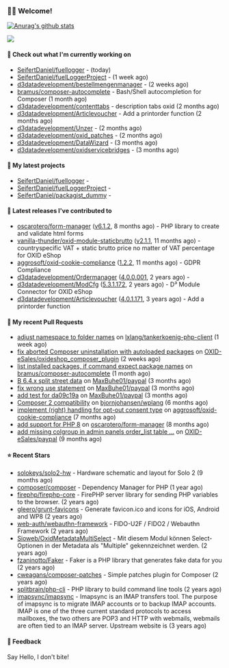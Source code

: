 ### 🙋🏻 Welcome!

[![Anurag's github stats](https://github-readme-stats.vercel.app/api?username=seifertdaniel&show_icons=true&count_private=true)](https://github.com/anuraghazra/github-readme-stats)

![](https://github-profile-summary-cards.vercel.app/api/cards/profile-details?username=SeifertDaniel&theme=vue)

#### 👷 Check out what I'm currently working on

- [SeifertDaniel/fuellogger](https://github.com/SeifertDaniel/fuellogger) -  (today)
- [SeifertDaniel/fuelLoggerProject](https://github.com/SeifertDaniel/fuelLoggerProject) -  (1 week ago)
- [d3datadevelopment/bestellmengenmanager](https://github.com/d3datadevelopment/bestellmengenmanager) -  (2 weeks ago)
- [bramus/composer-autocomplete](https://github.com/bramus/composer-autocomplete) - Bash/Shell autocompletion for Composer (1 month ago)
- [d3datadevelopment/contenttabs](https://github.com/d3datadevelopment/contenttabs) - description tabs oxid (2 months ago)
- [d3datadevelopment/Articlevoucher](https://github.com/d3datadevelopment/Articlevoucher) - Add a printorder function (2 months ago)
- [d3datadevelopment/Unzer](https://github.com/d3datadevelopment/Unzer) -  (2 months ago)
- [d3datadevelopment/oxid_patches](https://github.com/d3datadevelopment/oxid_patches) -  (2 months ago)
- [d3datadevelopment/DataWizard](https://github.com/d3datadevelopment/DataWizard) -  (3 months ago)
- [d3datadevelopment/oxidservicebridges](https://github.com/d3datadevelopment/oxidservicebridges) -  (3 months ago)

#### 🌱 My latest projects

- [SeifertDaniel/fuellogger](https://github.com/SeifertDaniel/fuellogger) - 
- [SeifertDaniel/fuelLoggerProject](https://github.com/SeifertDaniel/fuelLoggerProject) - 
- [SeifertDaniel/packagist_dummy](https://github.com/SeifertDaniel/packagist_dummy) - 

#### 🔭 Latest releases I've contributed to

- [oscarotero/form-manager](https://github.com/oscarotero/form-manager) ([v6.1.2](https://github.com/oscarotero/form-manager/releases/tag/v6.1.2), 8 months ago) - PHP library to create and validate html forms
- [vanilla-thunder/oxid-module-staticbrutto](https://github.com/vanilla-thunder/oxid-module-staticbrutto) ([v2.1.1](https://github.com/vanilla-thunder/oxid-module-staticbrutto/releases/tag/v2.1.1), 11 months ago) - countryspecific VAT &#43; static brutto price no matter of VAT percentage for OXID eShop
- [aggrosoft/oxid-cookie-compliance](https://github.com/aggrosoft/oxid-cookie-compliance) ([1.2.2](https://github.com/aggrosoft/oxid-cookie-compliance/releases/tag/1.2.2), 11 months ago) - GDPR Compliance
- [d3datadevelopment/Ordermanager](https://github.com/d3datadevelopment/Ordermanager) ([4.0.0.001](https://github.com/d3datadevelopment/Ordermanager/releases/tag/4.0.0.001), 2 years ago) - 
- [d3datadevelopment/ModCfg](https://github.com/d3datadevelopment/ModCfg) ([5.3.1.172](https://github.com/d3datadevelopment/ModCfg/releases/tag/5.3.1.172), 2 years ago) - D³ Module Connector for OXID eShop
- [d3datadevelopment/Articlevoucher](https://github.com/d3datadevelopment/Articlevoucher) ([4.0.1.171](https://github.com/d3datadevelopment/Articlevoucher/releases/tag/4.0.1.171), 3 years ago) - Add a printorder function

#### 🔨 My recent Pull Requests

- [adjust namespace to folder names](https://github.com/lxlang/tankerkoenig-php-client/pull/1) on [lxlang/tankerkoenig-php-client](https://github.com/lxlang/tankerkoenig-php-client) (1 week ago)
- [fix aborted Composer uninstallation with autoloaded packages](https://github.com/OXID-eSales/oxideshop_composer_plugin/pull/27) on [OXID-eSales/oxideshop_composer_plugin](https://github.com/OXID-eSales/oxideshop_composer_plugin) (2 weeks ago)
- [list installed packages, if command expect package names](https://github.com/bramus/composer-autocomplete/pull/12) on [bramus/composer-autocomplete](https://github.com/bramus/composer-autocomplete) (1 month ago)
- [B 6.4.x split street data](https://github.com/MaxBuhe01/paypal/pull/3) on [MaxBuhe01/paypal](https://github.com/MaxBuhe01/paypal) (3 months ago)
- [fix wrong use statement](https://github.com/MaxBuhe01/paypal/pull/2) on [MaxBuhe01/paypal](https://github.com/MaxBuhe01/paypal) (3 months ago)
- [add test for da09c19a](https://github.com/MaxBuhe01/paypal/pull/1) on [MaxBuhe01/paypal](https://github.com/MaxBuhe01/paypal) (3 months ago)
- [Composer 2 compatibility](https://github.com/bjornjohansen/wplang/pull/8) on [bjornjohansen/wplang](https://github.com/bjornjohansen/wplang) (6 months ago)
- [implement (right) handling for opt-out consent type](https://github.com/aggrosoft/oxid-cookie-compliance/pull/22) on [aggrosoft/oxid-cookie-compliance](https://github.com/aggrosoft/oxid-cookie-compliance) (7 months ago)
- [add support for PHP 8](https://github.com/oscarotero/form-manager/pull/91) on [oscarotero/form-manager](https://github.com/oscarotero/form-manager) (8 months ago)
- [add missing colgroup in admin panels order_list table ...](https://github.com/OXID-eSales/paypal/pull/52) on [OXID-eSales/paypal](https://github.com/OXID-eSales/paypal) (9 months ago)

#### ⭐ Recent Stars

- [solokeys/solo2-hw](https://github.com/solokeys/solo2-hw) - Hardware schematic and layout for Solo 2 (9 months ago)
- [composer/composer](https://github.com/composer/composer) - Dependency Manager for PHP (1 year ago)
- [firephp/firephp-core](https://github.com/firephp/firephp-core) - FirePHP server library for sending PHP variables to the browser. (2 years ago)
- [gleero/grunt-favicons](https://github.com/gleero/grunt-favicons) - Generate favicon.ico and icons for iOS, Android and WP8 (2 years ago)
- [web-auth/webauthn-framework](https://github.com/web-auth/webauthn-framework) - FIDO-U2F / FIDO2 / Webauthn Framework (2 years ago)
- [Sioweb/OxidMetadataMultiSelect](https://github.com/Sioweb/OxidMetadataMultiSelect) - Mit diesem Modul können Select-Optionen in der Metadata als &#34;Multiple&#34; gekennzeichnet werden. (2 years ago)
- [fzaninotto/Faker](https://github.com/fzaninotto/Faker) - Faker is a PHP library that generates fake data for you (2 years ago)
- [cweagans/composer-patches](https://github.com/cweagans/composer-patches) - Simple patches plugin for Composer (2 years ago)
- [splitbrain/php-cli](https://github.com/splitbrain/php-cli) - PHP library to build command line tools (2 years ago)
- [imapsync/imapsync](https://github.com/imapsync/imapsync) - Imapsync is an IMAP transfers tool. The purpose of imapsync is to migrate IMAP accounts or to backup IMAP accounts. IMAP is one of the three current standard protocols to access mailboxes, the two others are POP3 and HTTP with webmails, webmails are often tied to an IMAP server. Upstream website is  (3 years ago)

#### 💬 Feedback

Say Hello, I don't bite!
